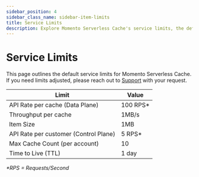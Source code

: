 ```yaml
---
sidebar_position: 4
sidebar_class_name: sidebar-item-limits
title: Service Limits
description: Explore Momento Serverless Cache's service limits, the default values, and how to get them changed if you need.
---
```


# Service Limits

This page outlines the default service limits for Momento Serverless Cache. If you need limits adjusted, please reach out to [Support](mailto:hello@momentohq.com) with your request.

| Limit                                 | Value    |
|---------------------------------------|----------|
| API Rate per cache (Data Plane)       | 100 RPS* |
| Throughput per cache                  | 1MB/s    |
| Item Size                             | 1MB      |
| API Rate per customer (Control Plane) | 5 RPS*   |
| Max Cache Count (per account)         | 10       |
| Time to Live (TTL)                    | 1 day    |

_*RPS = Requests/Second_
